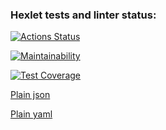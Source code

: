 ### Hexlet tests and linter status:
[![Actions Status](https://github.com/Staffelhof/frontend-project-46/workflows/hexlet-check/badge.svg)](https://github.com/Staffelhof/frontend-project-46/actions)

[![Maintainability](https://api.codeclimate.com/v1/badges/125d1e945e21014bbca2/maintainability)](https://codeclimate.com/github/Staffelhof/frontend-project-46/maintainability)

[![Test Coverage](https://api.codeclimate.com/v1/badges/125d1e945e21014bbca2/test_coverage)](https://codeclimate.com/github/Staffelhof/frontend-project-46/test_coverage)

[Plain json](https://asciinema.org/a/WAV4kFcFfHGqRqcKDtsM6hGFK)

[Plain yaml](https://asciinema.org/a/vGyOpXpTbnKyi3rnXTKmaDsTo
)
